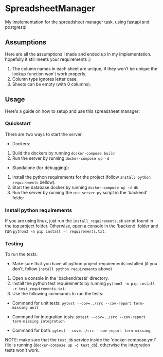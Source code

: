 # SpreadsheetManager
My implementation for the spreadsheet manager task, using fastapi and postgresql

## Assumptions
Here are all the assumptions I made and ended up in my implementation.
hopefully it still meets your requirements :)

1. The column names in each sheet are unique, if they won't be unique the lookup function won't work properly.
2. Column type ignores letter case.
3. Sheets can be empty (with 0 columns).

## Usage 
Here's a guide on how to setup and use this spreadsheet manager:

### Quickstart
There are two ways to start the server.

* Dockers:
1. Build the dockers by running `docker-compose build`
2. Run the server by running `docker-compose up -d`

* Standalone (for debugging):
1. Install the python requirements for the project (follow `Install python requirements` bellow).
2. Start the database docker by running `docker-compose up -d db`
3. Run the server by running the `run_server.py` script in the 'backend' folder

### Install python requirements
If you are using linux, just run the `install_requirements.sh` script found in the top project folder.
Otherwise, open a console in the 'backend' folder and run `python3 -m pip install -r requirements.txt`.

### Testing
To run the tests:
* Make sure that you have all python project requirements installed (if you don't, follow `Install python requirements` above)

1. Open a console in the 'backend/tests' directory.
2. Install the python test requirements by running `python3 -m pip install -r test_requirements.txt`.
3. Use the following commands to run the tests:

* Command for unit tests: `pytest --cov=../src --cov-report term-missing unit`

* Command for integration tests: `pytest --cov=../src --cov-report term-missing integration`

* Command for both: `pytest --cov=../src --cov-report term-missing`

NOTE: make sure that the `test_db` service inside the 'docker-compose.yml' file is running (`docker-compose up -d test_db`),
otherwise the integration tests won't work.
